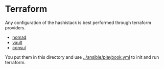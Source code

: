 # Terraform

Any configuration of the hashistack is best performed through terraform providers.
- [nomad](https://www.terraform.io/docs/providers/nomad/index.html)
- [vault](https://www.terraform.io/docs/providers/vault/index.html)
- [consul](https://www.terraform.io/docs/providers/consul/index.html)

You put them in this directory and use [../ansible/playbook.yml](ansible/playbook.yml) to init and run terraform.